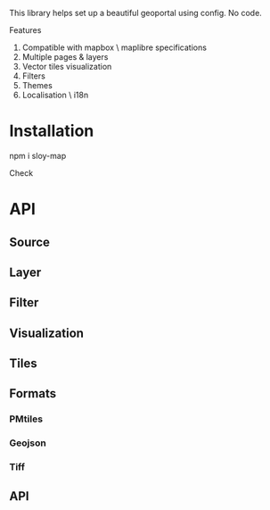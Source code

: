 This library helps set up a beautiful geoportal using config. No code.

Features

1. Compatible with mapbox \ maplibre specifications
2. Multiple pages & layers
3. Vector tiles visualization
4. Filters
5. Themes
6. Localisation \ i18n

# Installation

npm i sloy-map

Check

# API

## Source

## Layer

## Filter

## Visualization

## Tiles

## Formats

### PMtiles

### Geojson

### Tiff

## API
